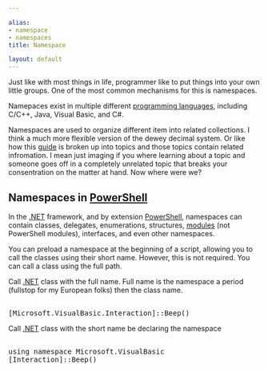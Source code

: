```yaml
---

alias: 
- namespace
- namespaces
title: Namespace

layout: default
---
```


Just like with most things in life, programmer like to put things into your own little groups. One of the most common mechanisms for this is namespaces.

Namepaces exist in multiple different [programming languages](/Languages/Programming-Languages), including C/C++, Java, Visual Basic, and C#. 

Namespaces are used to organize different item into related collections. I think a much more flexible version of the dewey decimal system. Or like how this [guide](/PowerShell/Guide) is broken up into topics and those topics contain related infromation. I mean just imaging if you where learning about a topic and someone goes off in a completely unrelated topic that breaks your consentration on the matter at hand. Now where were we?

## Namespaces in [PowerShell](/PowerShell)
In the [.NET](/PowerShell/Concepts/PowerShell-NET-and-Everything) framework, and by extension [PowerShell](/PowerShell), namespaces can contain classes, delegates, enumerations, structures, [modules](/PowerShell/Modules) (not PowerShell modules), interfaces, and even other namespaces.

You can preload a namespace at the beginning of a script, allowing you to call the classes using their short name. However, this is not required. You can call a class using the full path.

Call [.NET](/PowerShell/Concepts/PowerShell-NET-and-Everything) class with the full name. Full name is the namespace a period (fullstop for my European folks) then the class name.
<pre><br/><span class='Progress'>[Microsoft.VisualBasic.Interaction]</span><span class='Magenta'>::</span><span class='Output'>Beep</span><span class='Magenta'>(</span><span class='Magenta'>)</span><br/></pre>

Call [.NET](/PowerShell/Concepts/PowerShell-NET-and-Everything) class with the short name be declaring the namespace 
<pre><br/><span class='Verbose'>using</span>&nbsp;<span class='Verbose'>namespace</span>&nbsp;<span class='Verbose'>Microsoft.VisualBasic</span><br/><span class='Progress'>[Interaction]</span><span class='Magenta'>::</span><span class='Output'>Beep</span><span class='Magenta'>(</span><span class='Magenta'>)</span><br/></pre>
